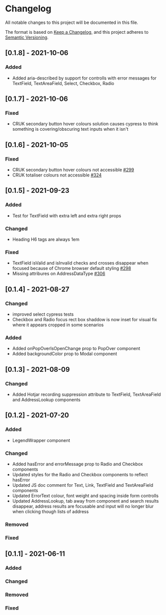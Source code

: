 # Changelog

All notable changes to this project will be documented in this file.

The format is based on [Keep a Changelog](https://keepachangelog.com/en/1.0.0/),
and this project adheres to [Semantic Versioning](https://semver.org/spec/v2.0.0.html).

## [0.1.8] - 2021-10-06

### Added

- Added aria-described by support for controlls with error messages for TextField, TextAreaField, Select, Checkbox, Radio

## [0.1.7] - 2021-10-06

### Fixed

- CRUK secondary button hover colours solution causes cypress to think something is covering/obscuring text inputs when it isn't

## [0.1.6] - 2021-10-05

### Fixed

- CRUK secondary button hover colours not accessible [#299](https://github.com/CRUKorg/cruk-react-components/issues/299)
- CRUK totaliser colours not accessible [#324](https://github.com/CRUKorg/cruk-react-components/issues/324)

## [0.1.5] - 2021-09-23

### Added

- Test for TextField with extra left and extra right props

### Changed

- Heading H6 tags are always 1em

### Fixed

- TextField isValid and isInvalid checks and crosses disappear when focused because of Chrome browser default styling [#298](https://github.com/CRUKorg/cruk-react-components/issues/298)
- Missing attribures on AddressDataType [#306](https://github.com/CRUKorg/cruk-react-components/issues/306)

## [0.1.4] - 2021-08-27

### Changed

- improved select cypress tests
- Checkbox and Radio focus rect box shaddow is now inset for visual fix where it appears cropped in some scenarios

### Added

- Added onPopOverIsOpenChange prop to PopOver component
- Added backgroundColor prop to Modal component

## [0.1.3] - 2021-08-09

### Changed

- Added Hotjar recording suppression attribute to TextField, TextAreaField and AddressLookup components

## [0.1.2] - 2021-07-20

### Added

- LegendWrapper component

### Changed

- Added hasError and errorMessage prop to Radio and Checkbox components
- Updated styles for the Radio and Checkbox components to reflect hasError
- Updated JS doc comment for Text, Link, TextField and TextAreaField components
- Updated ErrorText colour, font weight and spacing inside form controlls
- Updated AddressLookup, tab away from component and search results disappear, address results are focusable and input will no longer blur when clicking though lists of address

### Removed

### Fixed

## [0.1.1] - 2021-06-11

### Added

### Changed

### Removed

### Fixed
